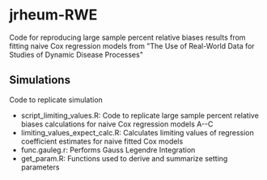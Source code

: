 # jrheum-RWE
Code for reproducing large sample percent relative biases results from fitting naive Cox regression models from "The Use of Real-World Data for Studies of Dynamic Disease Processes"

## Simulations
Code to replicate simulation  
- script_limiting_values.R: Code to replicate large sample percent relative biases calculations for naive Cox regression models A--C
- limiting_values_expect_calc.R: Calculates limiting values of regression coefficient estimates for naive fitted Cox models
- func.gauleg.r: Performs Gauss Legendre Integration
- get_param.R: Functions used to derive and summarize setting parameters
